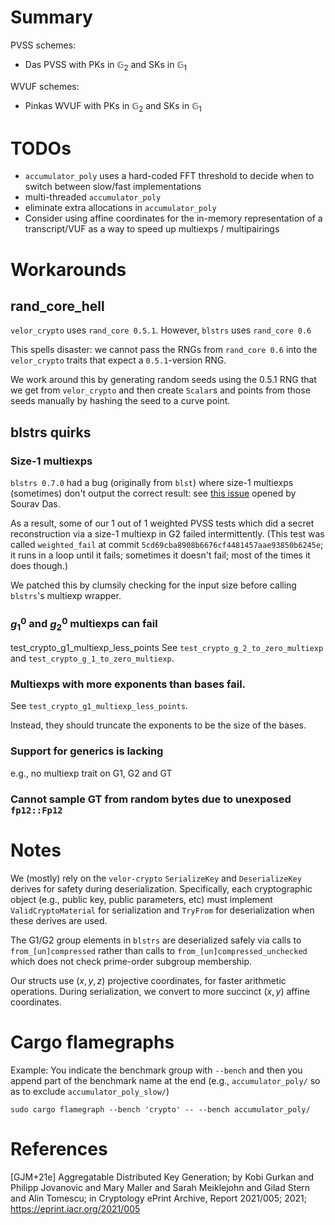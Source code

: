 # Summary

PVSS schemes:

 - Das PVSS with PKs in $\mathbb{G}_2$ and SKs in $\mathbb{G}_1$

WVUF schemes:
 - Pinkas WVUF with PKs in $\mathbb{G}_2$ and SKs in $\mathbb{G}_1$

# TODOs

 - `accumulator_poly` uses a hard-coded FFT threshold to decide when to switch between slow/fast implementations
 - multi-threaded `accumulator_poly`
 - eliminate extra allocations in `accumulator_poly`
 - Consider using affine coordinates for the in-memory representation of a transcript/VUF as a way to speed up multiexps / multipairings

# Workarounds

## rand_core_hell

`velor_crypto` uses `rand_core 0.5.1`. However, `blstrs` uses `rand_core 0.6`

This spells disaster: we cannot pass the RNGs from `rand_core 0.6` into the `velor_crypto` traits that expect a `0.5.1`-version RNG.

We work around this by generating random seeds using the 0.5.1 RNG that we get from `velor_crypto` and then create `Scalar`s and points from those seeds manually by hashing the seed to a curve point.

## blstrs quirks

### Size-1 multiexps

`blstrs 0.7.0` had a bug (originally from `blst`) where size-1 multiexps (sometimes) don't output the correct result: see [this issue](https://github.com/filecoin-project/blstrs/issues/57) opened by Sourav Das.

As a result, some of our 1 out of 1 weighted PVSS tests which did a secret reconstruction via a size-1 multiexp in G2 failed intermittently. (This test was called `weighted_fail` at commit `5cd69cba8908b6676cf4481457aae93850b6245e`; it runs in a loop until it fails; sometimes it doesn't fail; most of the times it does though.)

We patched this by clumsily checking for the input size before calling `blstrs`'s multiexp wrapper.

### $g_1^0$ and $g_2^0$ multiexps can fail
test_crypto_g1_multiexp_less_points
See `test_crypto_g_2_to_zero_multiexp` and `test_crypto_g_1_to_zero_multiexp`.

### Multiexps with more exponents than bases fail. 

See `test_crypto_g1_multiexp_less_points`.

Instead, they should truncate the exponents to be the size of the bases.

### Support for generics is lacking

e.g., no multiexp trait on G1, G2 and GT

### Cannot sample GT from random bytes due to unexposed `fp12::Fp12`

# Notes

We (mostly) rely on the `velor-crypto` `SerializeKey` and `DeserializeKey` derives for safety during deserialization.
Specifically, each cryptographic object (e.g., public key, public parameters, etc) must implement `ValidCryptoMaterial` for serialization and `TryFrom` for deserialization when these derives are used.

The G1/G2 group elements in `blstrs` are deserialized safely via calls to `from_[un]compressed` rather than calls to `from_[un]compressed_unchecked` which does not check prime-order subgroup membership.

Our structs use $(x, y, z)$ projective coordinates, for faster arithmetic operations.
During serialization, we convert to more succinct $(x, y)$ affine coordinates.

# Cargo flamegraphs

Example: You indicate the benchmark group with `--bench` and then you append part of the benchmark name at the end (e.g., `accumulator_poly/` so as to exclude `accumulator_poly_slow/`)
```
sudo cargo flamegraph --bench 'crypto' -- --bench accumulator_poly/
```
# References

[GJM+21e] Aggregatable Distributed Key Generation; by Kobi Gurkan and Philipp Jovanovic and Mary Maller and Sarah Meiklejohn and Gilad Stern and Alin Tomescu; in Cryptology ePrint Archive, Report 2021/005; 2021; https://eprint.iacr.org/2021/005

